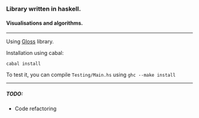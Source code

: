 ### Library written in haskell.  
#### Visualisations and algorithms.  

---

Using [Gloss](http://hackage.haskell.org/package/gloss) library.  

Installation using cabal:  
```
cabal install
```  

To test it, you can compile `Testing/Main.hs` using `ghc --make install`  

---

##### TODO:  
+ Code refactoring
